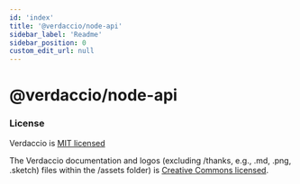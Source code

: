 ```yaml
---
id: 'index'
title: '@verdaccio/node-api'
sidebar_label: 'Readme'
sidebar_position: 0
custom_edit_url: null
---
```


# @verdaccio/node-api

### License

Verdaccio is [MIT licensed](https://github.com/verdaccio/verdaccio/blob/master/LICENSE)

The Verdaccio documentation and logos (excluding /thanks, e.g., .md, .png, .sketch) files within the /assets folder) is
[Creative Commons licensed](https://github.com/verdaccio/verdaccio/blob/master/LICENSE-docs).
